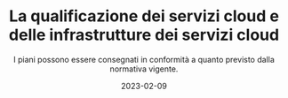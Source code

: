 ---
type: "news"
title: "La qualificazione dei servizi cloud e delle infrastrutture dei servizi cloud"
subtitle: "I piani possono essere consegnati in conformità a quanto previsto dalla normativa vigente."
date: "2023-02-09"
evidence: true
internalNews: false
fonte: acn.gov.it
showInHome: false
typeOfNews: Approfondimenti
link: https://www.acn.gov.it/agenzia/cloud-pa
image: /assets/img_news/2023-02-09-la-qualificazione-dei-servizi-cloud-e-delle-infrastrutture-dei-servizi-cloud.png
tags:
  - Approfondimenti
---